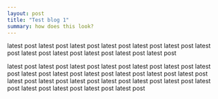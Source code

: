 ```yaml
---
layout: post
title: "Test blog 1"
summary: how does this look?
---
```


latest post latest post latest post latest post latest post latest post latest post latest post latest post latest post latest post latest post

latest post latest post latest post latest post latest post latest post latest post latest post latest post latest post latest post latest post latest post latest post latest post latest post latest post latest post latest post latest post latest post latest post latest post latest post 




